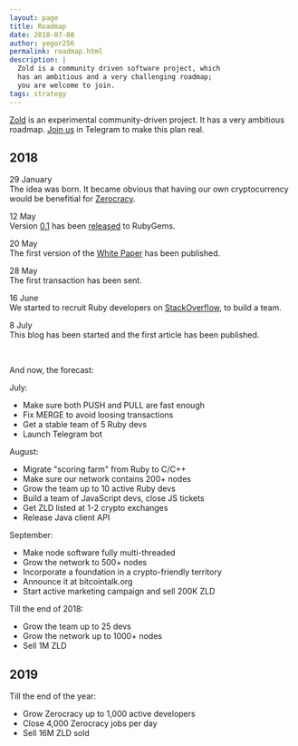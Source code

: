 ```yaml
---
layout: page
title: Roadmap
date: 2018-07-08
author: yegor256
permalink: roadmap.html
description: |
  Zold is a community driven software project, which
  has an ambitious and a very challenging roadmap;
  you are welcome to join.
tags: strategy
---
```


[Zold](https://www.zold.io) is an experimental community-driven project.
It has a very ambitious roadmap.
[Join us](https://t.me/zold_io) in Telegram to make this plan real.

<!--more-->

## 2018

29 January<br/>
The idea was born.
It became obvious that having our own cryptocurrency would be benefitial for [Zerocracy](https://www.zerocracy.com).

12 May<br/>
Version [0.1](https://github.com/zold-io/zold/tree/0.1) has been
[released](https://rubygems.org/gems/zold/versions/0.1) to RubyGems.

20 May<br/>
The first version of the [White Paper](https://papers.zold.io/wp.pdf) has been published.

28 May<br/>
The first transaction has been sent.

16 June<br/>
We started to recruit Ruby developers on [StackOverflow](https://stackoverflow.com/jobs/194602/brave-ruby-developer-for-a-new-cryptocurrency-zerocracy),
to build a team.

8 July<br/>
This blog has been started and the first article has been published.

<br/>

And now, the forecast:

July:

  * Make sure both PUSH and PULL are fast enough
  * Fix MERGE to avoid loosing transactions
  * Get a stable team of 5 Ruby devs
  * Launch Telegram bot

August:

  * Migrate "scoring farm" from Ruby to C/C++
  * Make sure our network contains 200+ nodes
  * Grow the team up to 10 active Ruby devs
  * Build a team of JavaScript devs, close JS tickets
  * Get ZLD listed at 1-2 crypto exchanges
  * Release Java client API

September:

  * Make node software fully multi-threaded
  * Grow the network to 500+ nodes
  * Incorporate a foundation in a crypto-friendly territory
  * Announce it at bitcointalk.org
  * Start active marketing campaign and sell 200K ZLD

Till the end of 2018:

  * Grow the team up to 25 devs
  * Grow the network up to 1000+ nodes
  * Sell 1M ZLD

## 2019

Till the end of the year:

  * Grow Zerocracy up to 1,000 active developers
  * Close 4,000 Zerocracy jobs per day
  * Sell 16M ZLD sold
